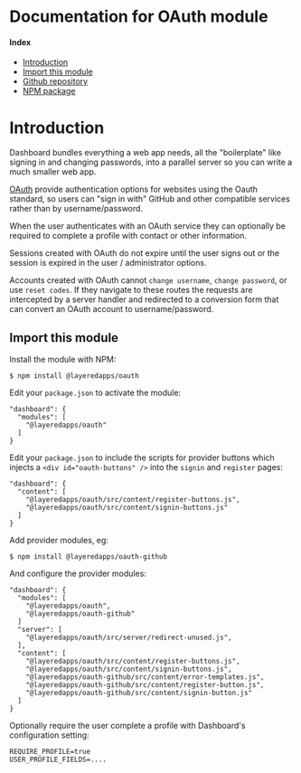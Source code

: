 # Documentation for OAuth module

#### Index

- [Introduction](#introduction)
- [Import this module](#import-this-module)
- [Github repository](https://github.com/layeredapps/maxmind-geoip)
- [NPM package](https://npmjs.org/layeredapps/maxmind-geoip)

# Introduction

Dashboard bundles everything a web app needs, all the "boilerplate" like signing in and changing passwords, into a parallel server so you can write a much smaller web app.

[OAuth](https://www.maxmind.com/en/home) provide authentication options for websites using the Oauth standard, so users can "sign in with" GitHub and other compatible services rather than by username/password.

When the user authenticates with an OAuth service they can optionally be required to complete a profile with contact or other information.

Sessions created with OAuth do not expire until the user signs out or the session is expired in the user / administrator options.

Accounts created with OAuth cannot `change username`, `change password`, or use `reset codes`.  If they navigate to these routes the requests are intercepted by a server handler and redirected to a conversion form that can convert an OAuth account to username/password.

## Import this module

Install the module with NPM:

    $ npm install @layeredapps/oauth

Edit your `package.json` to activate the module:

    "dashboard": {
      "modules": [
        "@layeredapps/oauth"
      ]
    }

Edit your `package.json` to include the scripts for provider buttons which injects a `<div id="oauth-buttons" />` into the `signin` and `register` pages:

    "dashboard": {
      "content": [
        "@layeredapps/oauth/src/content/register-buttons.js",
        "@layeredapps/oauth/src/content/signin-buttons.js"
      ]
    }
    
Add provider modules, eg:

    $ npm install @layeredapps/oauth-github

And configure the provider modules:

    "dashboard": {
      "modules": [
        "@layeredapps/oauth",
        "@layeredapps/oauth-github"
      ]
      "server": [
        "@layeredapps/oauth/src/server/redirect-unused.js",
      ],
      "content": [
        "@layeredapps/oauth/src/content/register-buttons.js",
        "@layeredapps/oauth/src/content/signin-buttons.js",
        "@layeredapps/oauth-github/src/content/error-templates.js",
        "@layeredapps/oauth-github/src/content/register-button.js",
        "@layeredapps/oauth-github/src/content/signin-button.js"
      ]
    }

Optionally require the user complete a profile with Dashboard's configuration setting:

    REQUIRE_PROFILE=true
    USER_PROFILE_FIELDS=....
